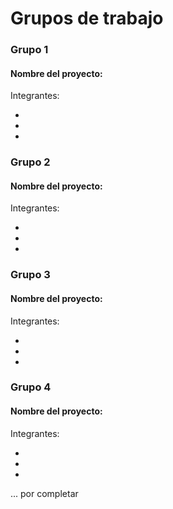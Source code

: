 # Grupos de trabajo
### Grupo 1
#### Nombre del proyecto: 
Integrantes:

-
-
-

### Grupo 2
#### Nombre del proyecto: 
Integrantes:

-
-
-

### Grupo 3
#### Nombre del proyecto: 
Integrantes:

-
-
-

### Grupo 4
#### Nombre del proyecto: 
Integrantes:

-
-
-

... por completar

